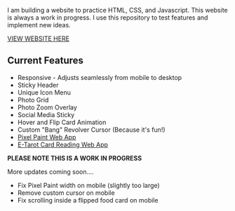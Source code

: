 I am building a website to practice HTML, CSS, and Javascript. This website is always a work in progress. I use this repository to test features and implement new ideas.

[VIEW WEBSITE HERE](https://webdev-playground.onrender.com/)

## Current Features
- Responsive - Adjusts seamlessly from mobile to desktop
- Sticky Header
- Unique Icon Menu
- Photo Grid
- Photo Zoom Overlay
- Social Media Sticky
- Hover and Flip Card Animation
- Custom "Bang" Revolver Cursor (Because it's fun!)
- [Pixel Paint Web App](https://webdev-playground.onrender.com/pixelart.html)
- [E-Tarot Card Reading Web App](https://webdev-playground.onrender.com/tarotdeck.html)

**PLEASE NOTE THIS IS A WORK IN PROGRESS**

More updates coming soon....
- Fix Pixel Paint width on mobile (slightly too large)
- Remove custom cursor on mobile
- Fix scrolling inside a flipped food card on mobile
